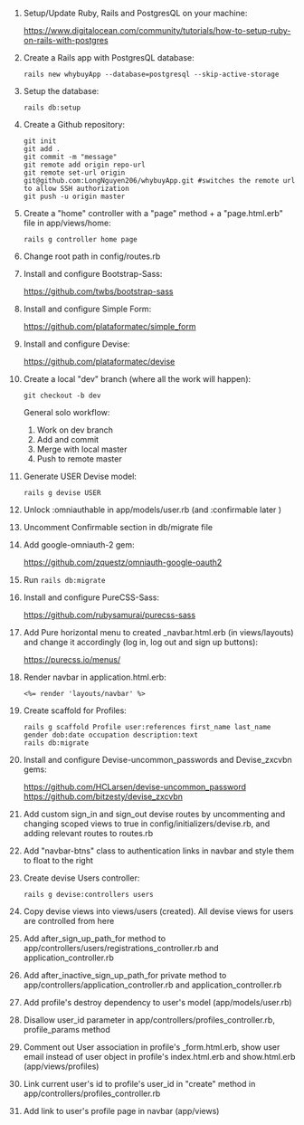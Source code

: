 1. Setup/Update Ruby, Rails and PostgresQL on your machine:

    https://www.digitalocean.com/community/tutorials/how-to-setup-ruby-on-rails-with-postgres
2. Create a Rails app with PostgresQL database:
    ```
    rails new whybuyApp --database=postgresql --skip-active-storage
    ```
3. Setup the database:
    ```
    rails db:setup
    ```
4. Create a Github repository:
    ```
    git init
    git add .
    git commit -m "message"
    git remote add origin repo-url
    git remote set-url origin git@github.com:LongNguyen206/whybuyApp.git #switches the remote url to allow SSH authorization
    git push -u origin master
    ```
5. Create a "home" controller with a "page" method + a "page.html.erb" file in app/views/home:
    ```
    rails g controller home page
    ```
6. Change root path in config/routes.rb
 
7. Install and configure Bootstrap-Sass:

    https://github.com/twbs/bootstrap-sass
8. Install and configure Simple Form:

    https://github.com/plataformatec/simple_form
9. Install and configure Devise:
    
    https://github.com/plataformatec/devise
10. Create a local "dev" branch (where all the work will happen):
    ```
    git checkout -b dev
    ```
    General solo workflow:
    1. Work on dev branch
    2. Add and commit
    3. Merge with local master
    4. Push to remote master
11. Generate USER Devise model:
    ```
    rails g devise USER
    ```
12. Unlock :omniauthable in app/models/user.rb (and :confirmable later )
13. Uncomment Confirmable section in db/migrate file
14. Add google-omniauth-2 gem:

    https://github.com/zquestz/omniauth-google-oauth2
15. Run `rails db:migrate`
16. Install and configure PureCSS-Sass:

    https://github.com/rubysamurai/purecss-sass
17. Add Pure horizontal menu to created _navbar.html.erb (in views/layouts) and change it accordingly (log in, log out and sign up buttons):

    https://purecss.io/menus/
18. Render navbar in application.html.erb:
    ```
    <%= render 'layouts/navbar' %>
    ```
19. Create scaffold for Profiles:
    ```
    rails g scaffold Profile user:references first_name last_name gender dob:date occupation description:text
    rails db:migrate
    ```
20. Install and configure Devise-uncommon_passwords and Devise_zxcvbn gems:

    https://github.com/HCLarsen/devise-uncommon_password
    https://github.com/bitzesty/devise_zxcvbn
21. Add custom sign_in and sign_out devise routes by uncommenting and changing scoped views to true in config/initializers/devise.rb, and adding relevant routes to routes.rb
22. Add "navbar-btns" class to authentication links in navbar and style them to float to the right
23. Create devise Users controller:
    ```
    rails g devise:controllers users
    ```
24. Copy devise views into views/users (created). All devise views for users are controlled from here
25. Add after_sign_up_path_for method to app/controllers/users/registrations_controller.rb and application_controller.rb
26. Add after_inactive_sign_up_path_for private method to app/controllers/application_controller.rb and application_controller.rb
27. Add profile's destroy dependency to user's model (app/models/user.rb)
28. Disallow user_id parameter in app/controllers/profiles_controller.rb, profile_params method
29. Comment out User association in profile's _form.html.erb, show user email instead of user object in profile's index.html.erb and show.html.erb (app/views/profiles)
30. Link current user's id to profile's user_id in "create" method in app/controllers/profiles_controller.rb
31. Add link to user's profile page in navbar (app/views)